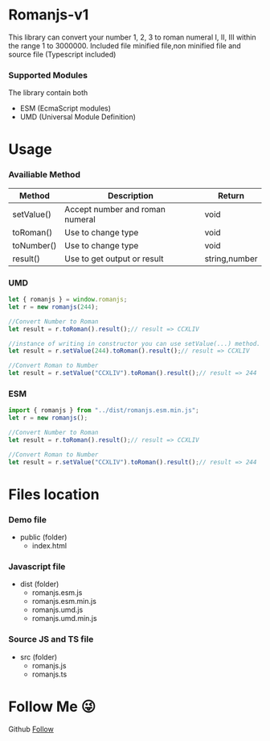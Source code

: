 # Romanjs-v1
This library can convert your number 1, 2, 3 to roman numeral I, II, III within the range 1 to 3000000.
Included file minified file,non minified file and source file (Typescript included)

### Supported Modules
The library contain both
- ESM (EcmaScript modules)
- UMD (Universal Module Definition)

# Usage
### Availiable Method
Method | Description | Return
------------ | ------------- | -------------
setValue() | Accept number and roman numeral | void
toRoman() | Use to change type | void
toNumber() | Use to change type | void
result() | Use to get output or result | string,number

### UMD
```javascript
let { romanjs } = window.romanjs;
let r = new romanjs(244);

//Convert Number to Roman
let result = r.toRoman().result();// result => CCXLIV

//instance of writing in constructor you can use setValue(...) method.
let result = r.setValue(244).toRoman().result();// result => CCXLIV

//Convert Roman to Number
let result = r.setValue("CCXLIV").toRoman().result();// result => 244
```
### ESM
```javascript
import { romanjs } from "../dist/romanjs.esm.min.js";
let r = new romanjs();

//Convert Number to Roman
let result = r.toRoman().result();// result => CCXLIV

//Convert Roman to Number
let result = r.setValue("CCXLIV").toRoman().result();// result => 244
```
# Files location 
### Demo file
- public (folder)
  - index.html
### Javascript file
- dist (folder)
  - romanjs.esm.js
  - romanjs.esm.min.js
  - romanjs.umd.js
  - romanjs.umd.min.js
### Source JS and TS file
- src (folder)
  - romanjs.js
  - romanjs.ts
# Follow Me 😜
Github [Follow](https://github.com/IssacMM6)


